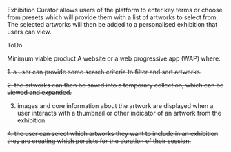 Exhibition Curator allows users of the platform to enter key terms or choose from presets which will provide them with a list of artworks to select from. The selected artworks will then be added to a personalised exhibition that users can view.

ToDo

Minimum viable product
A website or a web progressive app (WAP) where:

~~1. a user can provide some search criteria to filter and sort artworks.~~

~~2. the artworks can then be saved into a temporary collection, which can be viewed and expanded.~~ 

3. images and core information about the artwork are displayed when a user interacts with a thumbnail or other indicator of an artwork from the exhibition. 

~~4. the user can select which artworks they want to include in an exhibition they are creating which persists for the duration of their session.~~
                                                                                                                                                                                                                                                                                                                                                                                                                                                                                                                                                                                                                                                                                                                                                                                                                                                                                                                                                                                                                                                                                                                                                                                                                                                                                                                                                                  